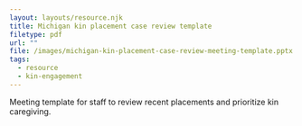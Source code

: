 ```yaml
---
layout: layouts/resource.njk
title: Michigan kin placement case review template
filetype: pdf
url: ""
file: /images/michigan-kin-placement-case-review-meeting-template.pptx
tags:
  - resource
  - kin-engagement
---
```

Meeting template for staff to review recent placements and prioritize kin caregiving.
